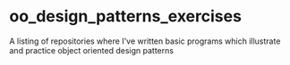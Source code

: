 # oo_design_patterns_exercises
A listing of repositories where I've written basic programs which illustrate and practice object oriented design patterns
